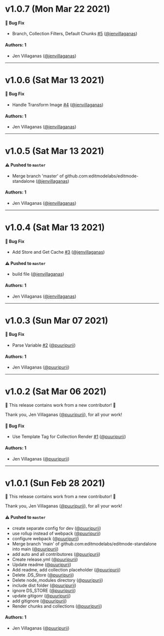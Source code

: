 # v1.0.7 (Mon Mar 22 2021)

#### 🐛 Bug Fix

- Branch, Collection Filters, Default Chunks [#5](https://github.com/editmodelabs/editmode-standalone/pull/5) ([@jenvillaganas](https://github.com/jenvillaganas))

#### Authors: 1

- Jen Villaganas  ([@jenvillaganas](https://github.com/jenvillaganas))

---

# v1.0.6 (Sat Mar 13 2021)

#### 🐛 Bug Fix

- Handle Transform Image [#4](https://github.com/editmodelabs/editmode-standalone/pull/4) ([@jenvillaganas](https://github.com/jenvillaganas))

#### Authors: 1

- Jen Villaganas  ([@jenvillaganas](https://github.com/jenvillaganas))

---

# v1.0.5 (Sat Mar 13 2021)

#### ⚠️ Pushed to `master`

- Merge branch 'master' of github.com:editmodelabs/editmode-standalone ([@jenvillaganas](https://github.com/jenvillaganas))

#### Authors: 1

- Jen Villaganas  ([@jenvillaganas](https://github.com/jenvillaganas))

---

# v1.0.4 (Sat Mar 13 2021)

#### 🐛 Bug Fix

- Add Store and Get Cache [#3](https://github.com/editmodelabs/editmode-standalone/pull/3) ([@jenvillaganas](https://github.com/jenvillaganas))

#### ⚠️ Pushed to `master`

- build file ([@jenvillaganas](https://github.com/jenvillaganas))

#### Authors: 1

- Jen Villaganas  ([@jenvillaganas](https://github.com/jenvillaganas))

---

# v1.0.3 (Sun Mar 07 2021)

#### 🐛 Bug Fix

- Parse Variable [#2](https://github.com/editmodelabs/editmode-standalone/pull/2) ([@puuripurii](https://github.com/puuripurii))

#### Authors: 1

- Jen Villaganas  ([@puuripurii](https://github.com/puuripurii))

---

# v1.0.2 (Sat Mar 06 2021)

:tada: This release contains work from a new contributor! :tada:

Thank you, Jen Villaganas  ([@puuripurii](https://github.com/puuripurii)), for all your work!

#### 🐛 Bug Fix

- Use Template Tag for Collection Render [#1](https://github.com/editmodelabs/editmode-standalone/pull/1) ([@puuripurii](https://github.com/puuripurii))

#### Authors: 1

- Jen Villaganas  ([@puuripurii](https://github.com/puuripurii))

---

# v1.0.1 (Sun Feb 28 2021)

:tada: This release contains work from a new contributor! :tada:

Thank you, Jen Villaganas  ([@puuripurii](https://github.com/puuripurii)), for all your work!

#### ⚠️ Pushed to `master`

- create separate config for dev ([@puuripurii](https://github.com/puuripurii))
- use rollup instead of webpack ([@puuripurii](https://github.com/puuripurii))
- configure webpack ([@puuripurii](https://github.com/puuripurii))
- Merge branch 'main' of github.com:editmodelabs/editmode-standalone into main ([@puuripurii](https://github.com/puuripurii))
- add auto and all contributores ([@puuripurii](https://github.com/puuripurii))
- Create release.yml ([@puuripurii](https://github.com/puuripurii))
- Update readme ([@puuripurii](https://github.com/puuripurii))
- Add readme, add collection placeholder ([@puuripurii](https://github.com/puuripurii))
- Delete .DS_Store ([@puuripurii](https://github.com/puuripurii))
- Delete node_modules directory ([@puuripurii](https://github.com/puuripurii))
- include dist folder ([@puuripurii](https://github.com/puuripurii))
- ignore DS_STORE ([@puuripurii](https://github.com/puuripurii))
- update gitigonr ([@puuripurii](https://github.com/puuripurii))
- add gitignore ([@puuripurii](https://github.com/puuripurii))
- Render chunks and collections ([@puuripurii](https://github.com/puuripurii))

#### Authors: 1

- Jen Villaganas  ([@puuripurii](https://github.com/puuripurii))

